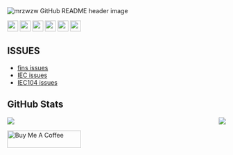 
<img src="https://github.com/mrzwzw/mrzwzw/blob/master/header.png" alt="mrzwzw GitHub README header image">
<p><a href="https://blog.csdn.net/m0_63296929?spm=1000.2115.3001.5343"><img src="https://img.shields.io/badge/CSDN-%231DA1F2.svg?&style=for-the-badge&logo=twitter&logoColor=white" height=25></a> <a href="https://www.linkedin.com/in/mrzwzw"><img src="https://img.shields.io/badge/linkedin-%230077B5.svg?&style=for-the-badge&logo=linkedin&logoColor=white" height=25></a> <a href="https://www.instagram.com/mrzwzw/"><img src="https://img.shields.io/badge/instagram-%23E4405F.svg?&style=for-the-badge&logo=instagram&logoColor=white" height=25></a> <a href="https://www.youtube.com/@mrzwzw"><img src="https://img.shields.io/badge/youtube-%2312100E.svg?&style=for-the-badge&logo=youtube&logoColor=white" height=25></a> <a href="https://medium.com/@mrzwzwDev"><img src="https://img.shields.io/badge/medium-%2312100E.svg?&style=for-the-badge&logo=medium&logoColor=white" height=25></a> <a href="https://dev.to/mrzwzw"><img src="https://img.shields.io/badge/DEV.TO-%230A0A0A.svg?&style=for-the-badge&logo=dev-dot-to&logoColor=white" height=25></a></p>
<!-- <h2>Latest Blog Posts</h2> -->
<h2>ISSUES</h2>
  <ul>
  <li><a href=https://github.com/mrzwzw/fins/issues target="_blank" rel="noreferrer nofollow">fins issues</a></li><li><a href=https://mrzwzw/IEC/issues target="_blank" rel="noreferrer nofollow">IEC issues</a></li><li><a href=https://github.com/mrzwzw/IEC104/issues target="_blank" rel="noreferrer nofollow">IEC104 issues</a></li>
  </ul>
<!-- <p><a href="https://mrzwzw.de/blog">➡️ More blog posts</a></p> -->
<!-- <h2>Latest Newsletter Issues</h2> -->
  <!-- <ul> -->
    <!-- <li><a href=https://weekly-vue.newshttps://weekly-vue.news/issues/v2/125 target="_blank" rel="noreferrer nofollow">Weekly Vue News #162 - Share Beautiful Images of Your Vue & Nuxt Code Snippets</a></li><li><a href=https://weekly-vue.newshttps://weekly-vue.news/issues/v2/124 target="_blank" rel="noreferrer nofollow">Weekly Vue News #161 - Avoid Empty Class Attributes</a></li><li><a href=https://weekly-vue.newshttps://weekly-vue.news/issues/v2/123 target="_blank" rel="noreferrer nofollow">Weekly Vue News #160 - Reactive Configuration Within Your Nuxt App</a></li><li><a href=https://weekly-vue.newshttps://weekly-vue.news/issues/v2/122 target="_blank" rel="noreferrer nofollow">Weekly Vue News #159 - Validate Data in Your Nuxt Server Routes</a></li><li><a href=https://weekly-vue.newshttps://weekly-vue.news/issues/v2/121 target="_blank" rel="noreferrer nofollow">Weekly Vue News #158 - Simple Routing Without Using External Libraries</a></li> -->
  <!-- </ul> -->
<!-- <p><a href="https://weekly-vue.news/issues">➡️ More issues</a></p> -->
<h2>GitHub Stats</h2>
<p><img align="right" src="https://github-readme-stats.vercel.app/api?username=mrzwzw&show_icons=true&theme=tokyonight"/>
<img src="https://github-readme-stats.vercel.app/api/top-langs/?username=mrzwzw&show_icons=true&theme=tokyonight"></p>
  <a href="https://www.buymeacoffee.com/mrzwzw" target="_blank" rel="noreferrer nofollow">
      <img src="https://cdn.buymeacoffee.com/buttons/default-red.png" alt="Buy Me A Coffee" height="40" width="170" >
    </a>


 <!-- # Github Stats

![Top Langs](https://github-readme-stats.vercel.app/api/top-langs/?username=mrzwzw&show_icons=true&theme=tokyonight)![mrzwzw's GitHub stats](https://github-readme-stats.vercel.app/api?username=mrzwzw&&show_icons=true&theme=tokyonight)	

[![Readme Card](https://github-readme-stats.vercel.app/api/pin/?username=mrzwzw&repo=fins&theme=tokyonight)](https://github.com/mrzwzw/github-readme-stats)[![Readme Card](https://github-readme-stats.vercel.app/api/pin/?username=mrzwzw&repo=IEC&theme=tokyonight)](https://github.com/mrzwzw/github-readme-stats)

[![Readme Card](https://github-readme-stats.vercel.app/api/pin/?username=mrzwzw&repo=iec104&theme=tokyonight)](https://github.com/mrzwzw/github-readme-stats)
 -->






